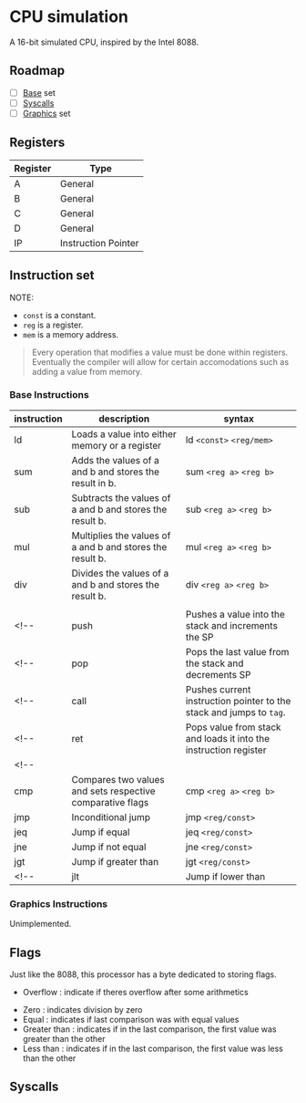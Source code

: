 # CPU simulation

A 16-bit simulated CPU, inspired by the Intel 8088.


## Roadmap

 - [ ] [Base](#Base-Instructions) set
 - [ ] [Syscalls](#Syscalls)
 - [ ] [Graphics](#Graphics-Instructions) set

## Registers

| Register | Type |
| -------- | ---- |
| A        | General |
| B        | General |
| C        | General |
| D        | General |
| IP       | Instruction Pointer |

## Instruction set

NOTE:
- `const` is a constant.
- `reg` is a register.
- `mem` is a memory address.

> Every operation that modifies a value must be done within registers.
> Eventually the compiler will allow for certain accomodations such as adding a value from memory.

### Base Instructions

| instruction | description | syntax |
| ----------- | ----------- | ------ |
| ld          | Loads a value into either memory or a register | ld `<const>` `<reg/mem>` |
| sum         | Adds the values of a and b and stores the result in b. | sum `<reg a>` `<reg b>` |
| sub         | Subtracts the values of a and b and stores the result b. | sub `<reg a>` `<reg b>`|
| mul         | Multiplies the values of a and b and stores the result b. | mul `<reg a>` `<reg b>` |
| div         | Divides the values of a and b and stores the result b. | div `<reg a>` `<reg b>` |
||||
<!-- | push        | Pushes a value into the stack and increments the SP | push `<reg/const>` | -->
<!-- | pop         | Pops the last value from the stack and decrements SP | pop `<reg>` | -->
<!-- | call        | Pushes current instruction pointer to the stack and jumps to `tag`. | call `<tag>` | -->
<!-- | ret         | Pops value from stack and loads it into the instruction register | ret | -->
<!-- |||| -->
| cmp | Compares two values and sets respective comparative flags | cmp `<reg a>` `<reg b>` |
| jmp | Inconditional jump | jmp `<reg/const>` |
| jeq | Jump if equal | jeq `<reg/const>` |
| jne | Jump if not equal | jne `<reg/const>` |
| jgt | Jump if greater than | jgt `<reg/const>` |
<!-- | jlt | Jump if lower than | jlt `<val>` `<val>` `<dest>` | -->

### Graphics Instructions
Unimplemented.

## Flags

Just like the 8088, this processor has a byte dedicated to storing flags.
<!-- - Carry flag : carry on arithmetic -->
<!-- - Sign       : to indicate whether a value is signed or unsigned -->
- Overflow   : indicate if theres overflow after some arithmetics
<!-- - Parity     : indicates whether a given number is odd or even -->
- Zero       : indicates division by zero
- Equal      : indicates if last comparison was with equal values
- Greater than : indicates if in the last comparison, the first value was greater than the other
- Less than : indicates if in the last comparison, the first value was less than the other

## Syscalls
